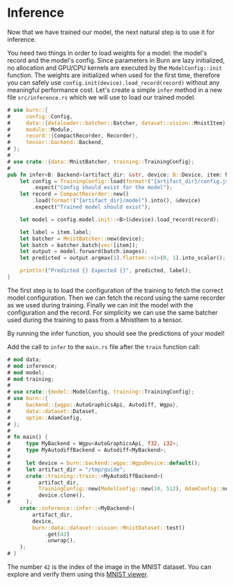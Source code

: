 # Inference

Now that we have trained our model, the next natural step is to use it for inference.

You need two things in order to load weights for a model: the model's record and the model's config.
Since parameters in Burn are lazy initialized, no allocation and GPU/CPU kernels are executed by the
`ModelConfig::init` function. The weights are initialized when used for the first time, therefore
you can safely use `config.init(device).load_record(record)` without any meaningful performance
cost. Let's create a simple `infer` method in a new file `src/inference.rs` which we will use to
load our trained model.

```rust , ignore
# use burn::{
#     config::Config,
#     data::{dataloader::batcher::Batcher, dataset::vision::MnistItem},
#     module::Module,
#     record::{CompactRecorder, Recorder},
#     tensor::backend::Backend,
# };
# 
# use crate::{data::MnistBatcher, training::TrainingConfig};
# 
pub fn infer<B: Backend>(artifact_dir: &str, device: B::Device, item: MnistItem) {
    let config = TrainingConfig::load(format!("{artifact_dir}/config.json"))
        .expect("Config should exist for the model");
    let record = CompactRecorder::new()
        .load(format!("{artifact_dir}/model").into(), &device)
        .expect("Trained model should exist");

    let model = config.model.init::<B>(&device).load_record(record);

    let label = item.label;
    let batcher = MnistBatcher::new(device);
    let batch = batcher.batch(vec![item]);
    let output = model.forward(batch.images);
    let predicted = output.argmax(1).flatten::<1>(0, 1).into_scalar();

    println!("Predicted {} Expected {}", predicted, label);
}
```

The first step is to load the configuration of the training to fetch the correct model
configuration. Then we can fetch the record using the same recorder as we used during training.
Finally we can init the model with the configuration and the record. For simplicity we can use the
same batcher used during the training to pass from a MnistItem to a tensor.

By running the infer function, you should see the predictions of your model!

Add the call to `infer` to the `main.rs` file after the `train` function call:

```rust , ignore
# mod data;
# mod inference;
# mod model;
# mod training;
# 
# use crate::{model::ModelConfig, training::TrainingConfig};
# use burn::{
#     backend::{wgpu::AutoGraphicsApi, Autodiff, Wgpu},
#     data::dataset::Dataset,
#     optim::AdamConfig,
# };
# 
# fn main() {
#     type MyBackend = Wgpu<AutoGraphicsApi, f32, i32>;
#     type MyAutodiffBackend = Autodiff<MyBackend>;
# 
#     let device = burn::backend::wgpu::WgpuDevice::default();
#     let artifact_dir = "/tmp/guide";
#     crate::training::train::<MyAutodiffBackend>(
#         artifact_dir,
#         TrainingConfig::new(ModelConfig::new(10, 512), AdamConfig::new()),
#         device.clone(),
#     );
    crate::inference::infer::<MyBackend>(
        artifact_dir,
        device,
        burn::data::dataset::vision::MnistDataset::test()
            .get(42)
            .unwrap(),
    );
# }
```

The number `42` is the index of the image in the MNIST dataset. You can explore and verify them using
this [MNIST viewer](https://observablehq.com/@davidalber/mnist-viewer).
